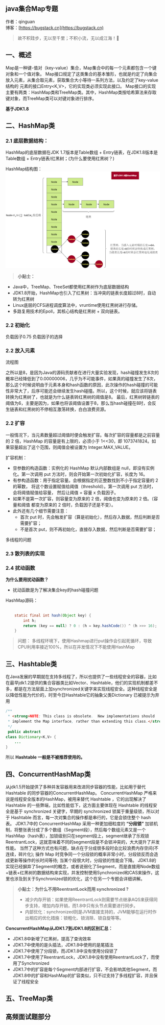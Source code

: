 ## java集合Map专题

作者：qinguan
<br/>博客：[https://bugstack.cn](https://bugstack.cn)

> 故不积跬步，无以至千里；不积小流，无以成江海！🌻

## 一、概述
Map是一种键-值对（key-value）集合，Map集合中的每一个元素都包含一个键对象和一个值对象。
Map接口规定了这类集合的基本雏形，也就是约定了向集合放入元素，从集合取元素，获取集合大小等待一系列方法，以及约定了key-value结构的
元素的接口Entry<K,V>，它的实现类必须实现此接口。
Map接口的实现主要有两类：HashMap类和TreeMap类。其中，HashMap类按哈希算法来存取键对象，而TreeMap类可以对键对象进行排序。

**基于JDK1.8**
## 二、HashMap类

### 2.1 底层数据结构：

HashMap的底层数据在JDK 1.7版本是Table数组 + Entry链表，在JDK1.8版本是 Table数组 + Entry链表/红黑树；(为什么要使用红黑树？)

HashMap结构图：
![HashMap结构图](https://raw.githubusercontent.com/qinguan1/qinguan1.github.io/main/docs/assets/img/qinguan/HashMap结构图.png)

>**小贴士：**
- Java中，TreeMap、TreeSet都使用红黑树作为底层数据结构
- JDK1.8开始，HashMap也引入了红黑树：当冲突的链表长度超过8时，自动转为红黑树
- Linux底层的CFS进程调度算法中，vruntime使用红黑树进行存储。
- 多路复用技术的Epoll，其核心结构是红黑树 + 双向链表。

### 2.2 初始化

负载因子0.75
负载因子的选择

### 2.2 放入元素

流程图



之所以是8，是因为Java的源码贡献者在进行大量实验发现，hash碰撞发生8次的概率已经降低到了0.00000006，几乎为不可能事件，如果真的碰撞发生了8次，那么这个时候说明由于元素本身和hash函数的原因，此次操作的hash碰撞的可能性非常大了，后序可能还会继续发生hash碰撞。所以，这个时候，就应该将链表转换为红黑树了，也就是为什么链表转红黑树的阈值是8。 最后，红黑树转链表的阈值为6，主要是因为，如果也将该阈值设置于8，那么当hash碰撞在8时，会反生链表和红黑树的不停相互激荡转换，白白浪费资源。

### 2.2 扩容

一般情况下，当元素数量超过阈值时便会触发扩容。每次扩容的容量都是之前容量的 2 倍，HashMap 的容量是有上限的，必须小于 1<<30，即 1073741824。如果容量超出了这个范围，则阈值会被设置为 Integer.MAX_VALUE。

扩容机制：

- 空参数的构造函数：实例化的 HashMap 默认内部数组是 null，即没有实例化。第一次调用 put 方法时，则会开始第一次初始化扩容，长度为 16。 
- 有参构造函数：用于指定容量。会根据指定的正整数找到不小于指定容量的 2 的幂数， 将这个数设置赋值给阈值（threshold）。第一次调用 put 方法时，会将阈值赋值给容量， 然后让阈值 = 容量 x 负载因子。 
- 如果不是第一次扩容，则容量变为原来的 2 倍，阈值也变为原来的 2 倍。（容量和阈值 都变为原来的 2 倍时，负载因子还是不变）。 
- 此外还有几个细节需要注意：
    - 首次 put 时，先会触发扩容（算是初始化），然后存入数据，然后判断是否需要扩容； 
    - 不是首次 put，则不再初始化，直接存入数据，然后判断是否需要扩容；

多线程的问题

### 2.3 散列表的实现

### 2.4 扰动函数

**为什么要用扰动函数？**
- 扰动函数是为了解决集合key的hash碰撞问题

HashMap源码：
```java

    static final int hash(Object key) {
        int h;
        return (key == null) ? 0 : (h = key.hashCode()) ^ (h >>> 16);
    }
```

>问题：
多线程环境下，使用Hashmap进行put操作会引起死循环，导致CPU利用率接近100%，所以在并发情况下不能使用HashMap

## 三、Hashtable类

在Java发展的早期就在支持多线程了，所以也提供了一些线程安全的容器，比如在最早jdk1.2提供的集合容器类比如Vector、Hashtable，他们的实现机制都差不多，都是在方法层面上加synchronized关键字来实现线程安全。这种线程安全是以降低性能为代价的，时至今日Hashtable它的抽象父类Dictionary 已被提示为弃用

```java
/**
 * <strong>NOTE: This class is obsolete.  New implementations should
 * implement the Map interface, rather than extending this class.</strong>
 */
 public abstract
class Dictionary<K,V> {
    ...
}
```

所以 **Hashtable 一般是不被推荐使用的。**

## 四、ConcurrentHashMap类

从jdk1.5开始提供了多种并发容器用来改进同步容器的性能，比如用于替代 Hashtable 的同步容器的ConcurrentHashMap。
ConcurrentHashMap 严格来说是线程安全版本的HashMap，被用来替代 Hashtable ，它的出现解决了 Hashtable 的一些弊端，比如性能低下，这方面主要体现在 Hashtable 的线程安全是基于 synchronized 关键字，早期的 synchronized 锁属于重量级锁，所以对于 Hashtable 而言，每一次对集合的操作都是串行的，它是会锁住整个 hash 表。
JDK1.7中的 ConcurrentHashMap 采用一种更加细粒度的 **“分段锁”** 加锁机制，将整张表分成了多个数组（Segment段），然后每个数组元素又是一个HashMap（hash表），加锁级别只在segment段上，segment继承了乐观锁ReentrantLock，这就意味着不同的segment段是不会锁冲突的，大大提升了并发性能。
当然了这种方式也有问题，缺点在于分成很多段时会比较浪费内存空间(不连续，碎片化); 操作 Map 时竞争同一个分段锁的概率非常小时，分段锁反而会造成更新等操作的长时间等待; 当某个段很大时，分段锁的性能会下降。
JDK1.8的实现已经摒弃了Segment的概念，或者说弱化了Segment，而是直接用Node数组+链表+红黑树的数据结构来实现，并发控制使用Synchronized和CAS来操作，这里也涉及到关于Synchronized锁的优化，这个在另一个专题会详细讲解。

>**小贴士：为什么不用ReentrantLock而用 synchronized ?** 
>- 减少内存开销：如果使用ReentrantLock则需要节点继承AQS来获得同步支持，增加内存开销，而1.8中只有头节点需要进行同步。
>- 内部优化：synchronized则是JVM直接支持的，JVM能够在运行时作出相应的优化措施：锁粗化、锁消除、锁自旋等等。

**ConcurrentHashMap从JDK1.7到JDK1.8的区别汇总：**
- JDK1.8中新增了红黑树，提高了查询效率
- JDK1.7中使用的是头插法，JDK1.8中使用的是尾插法
- JDK1.7中使用了分段锁，而JDK1.8中没有使用分段锁了
- JDK1.7中使用了ReentrantLock，JDK1.8中没有使用ReentrantLock了，而使用了Synchronized
- JDK1.7中的扩容是每个Segment内部进行扩容，不会影响其他Segment，而JDK1.8中的扩容和HashMap的扩容类似，只不过支持了多线程扩容，并且保证了线程安全






## 五、TreeMap类




## 高频面试题部分





















































